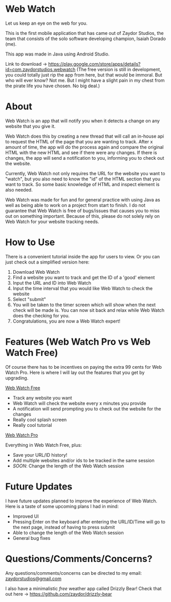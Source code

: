 # Web Watch
Let us keep an eye on the web for you.

This is the first mobile application that has came out of Zaydor Studios, the team that consists of the solo software developing champion, Isaiah Dorado (me).

This app was made in Java using Android Studio.

Link to download -> https://play.google.com/store/apps/details?id=com.zaydorstudios.webwatch (The free version is still in development, you could totally just rip the app from here, but that would be immoral. But who will ever know? Not me. But I might have a slight pain in my chest from the pirate life you have chosen. No big deal.)

# About
Web Watch is an app that will notify you when it detects a change on any website that you give it.

Web Watch does this by creating a new thread that will call an in-house api to request the HTML of the page that you are wanting to track. After x amount of time, the app will do the process again and compare the original HTML with the new HTML and see if there were any changes. If there is changes, the app will send a notification to you, informing you to check out the website.

Currently, Web Watch not only requires the URL for the website you want to "watch", but you also need to know the "id" of the HTML section that you want to track. So some basic knowledge of HTML and inspect element is also needed.

Web Watch was made for fun and for general practice with using Java as well as being able to work on a project from start to finish. I do not guarantee that Web Watch is free of bugs/issues that causes you to miss out on something important.
Because of this, please do not solely rely on Web Watch for your website tracking needs.

# How to Use
There is a convenient tutorial inside the app for users to view. Or you can just check out a simplified version here:

1) Download Web Watch
2) Find a website you want to track and get the ID of a 'good' element
3) Input the URL and ID into Web Watch
4) Input the time interval that you would like Web Watch to check the website
5) Select "submit"
6) You will be taken to the timer screen which will show when the next check will be made is. You can now sit back and relax while Web Watch does the checking for you.
7) Congratulations, you are now a Web Watch expert!

# Features (Web Watch Pro vs Web Watch Free)
Of course there has to be incentives on paying the extra 99 cents for Web Watch Pro. Here is where I will lay out the features that you get by upgrading.

<ins>Web Watch Free</ins>
* Track any website you want
* Web Watch will check the website every x minutes you provide
* A notification will send prompting you to check out the website for the changes
* Really cool splash screen
* Really cool tutorial

<ins>Web Watch Pro</ins>

Everything in Web Watch Free, plus:
* Save your URL/ID history!
* Add multiple websites and/or ids to be tracked in the same session
* *SOON*: Change the length of the Web Watch session

# Future Updates
I have future updates planned to improve the experience of Web Watch. Here is a taste of some upcoming plans I had in mind:
* Improved UI
* Pressing Enter on the keyboard after entering the URL/ID/Time will go to the next page, instead of having to press submit
* Able to change the length of the Web Watch session
* General bug fixes

# Questions/Comments/Concerns?
Any questions/comments/concerns can be directed to my email: zaydorstudios@gmail.com

I also have a minimalistic *free* weather app called Drizzly Bear! Check that out here -> https://github.com/zaydor/drizzly-bear
